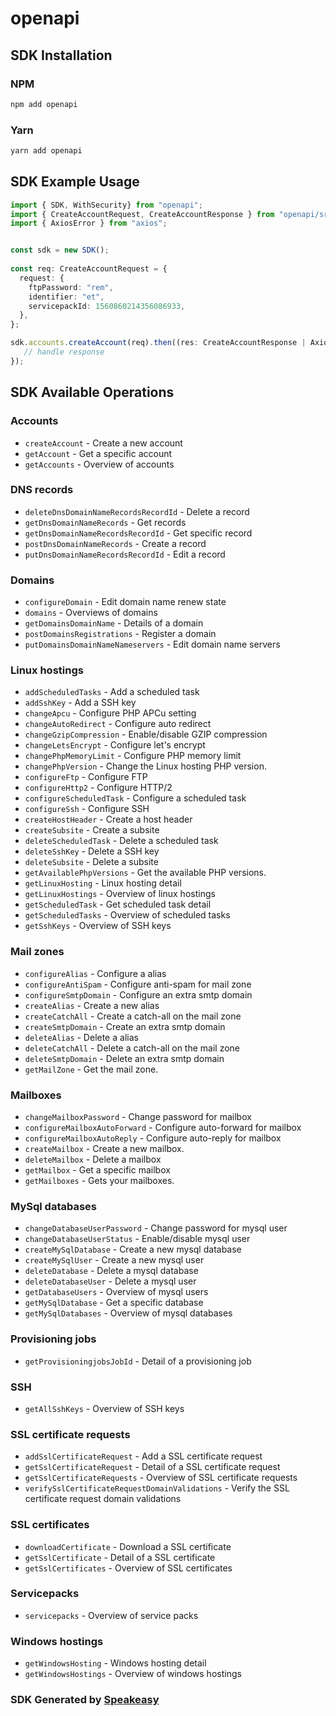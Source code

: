# openapi

<!-- Start SDK Installation -->
## SDK Installation

### NPM

```bash
npm add openapi
```

### Yarn

```bash
yarn add openapi
```
<!-- End SDK Installation -->

<!-- Start SDK Example Usage -->
## SDK Example Usage

```typescript
import { SDK, WithSecurity} from "openapi";
import { CreateAccountRequest, CreateAccountResponse } from "openapi/src/sdk/models/operations";
import { AxiosError } from "axios";


const sdk = new SDK();
    
const req: CreateAccountRequest = {
  request: {
    ftpPassword: "rem",
    identifier: "et",
    servicepackId: 1560860214356086933,
  },
};

sdk.accounts.createAccount(req).then((res: CreateAccountResponse | AxiosError) => {
   // handle response
});
```
<!-- End SDK Example Usage -->

<!-- Start SDK Available Operations -->
## SDK Available Operations

### Accounts

* `createAccount` - Create a new account
* `getAccount` - Get a specific account
* `getAccounts` - Overview of accounts

### DNS records

* `deleteDnsDomainNameRecordsRecordId` - Delete a record
* `getDnsDomainNameRecords` - Get records
* `getDnsDomainNameRecordsRecordId` - Get specific record
* `postDnsDomainNameRecords` - Create a record
* `putDnsDomainNameRecordsRecordId` - Edit a record

### Domains

* `configureDomain` - Edit domain name renew state
* `domains` - Overviews of domains
* `getDomainsDomainName` - Details of a domain
* `postDomainsRegistrations` - Register a domain
* `putDomainsDomainNameNameservers` - Edit domain name servers

### Linux hostings

* `addScheduledTasks` - Add a scheduled task
* `addSshKey` - Add a SSH key
* `changeApcu` - Configure PHP APCu setting
* `changeAutoRedirect` - Configure auto redirect
* `changeGzipCompression` - Enable/disable GZIP compression
* `changeLetsEncrypt` - Configure let's encrypt
* `changePhpMemoryLimit` - Configure PHP memory limit
* `changePhpVersion` - Change the Linux hosting PHP version.
* `configureFtp` - Configure FTP
* `configureHttp2` - Configure HTTP/2
* `configureScheduledTask` - Configure a scheduled task
* `configureSsh` - Configure SSH
* `createHostHeader` - Create a host header
* `createSubsite` - Create a subsite
* `deleteScheduledTask` - Delete a scheduled task
* `deleteSshKey` - Delete a SSH key
* `deleteSubsite` - Delete a subsite
* `getAvailablePhpVersions` - Get the available PHP versions.
* `getLinuxHosting` - Linux hosting detail
* `getLinuxHostings` - Overview of linux hostings
* `getScheduledTask` - Get scheduled task detail
* `getScheduledTasks` - Overview of scheduled tasks
* `getSshKeys` - Overview of SSH keys

### Mail zones

* `configureAlias` - Configure a alias
* `configureAntiSpam` - Configure anti-spam for mail zone
* `configureSmtpDomain` - Configure an extra smtp domain
* `createAlias` - Create a new alias
* `createCatchAll` - Create a catch-all on the mail zone
* `createSmtpDomain` - Create an extra smtp domain
* `deleteAlias` - Delete a alias
* `deleteCatchAll` - Delete a catch-all on the mail zone
* `deleteSmtpDomain` - Delete an extra smtp domain
* `getMailZone` - Get the mail zone.

### Mailboxes

* `changeMailboxPassword` - Change password for mailbox
* `configureMailboxAutoForward` - Configure auto-forward for mailbox
* `configureMailboxAutoReply` - Configure auto-reply for mailbox
* `createMailbox` - Create a new mailbox.
* `deleteMailbox` - Delete a mailbox
* `getMailbox` - Get a specific mailbox
* `getMailboxes` - Gets your mailboxes.

### MySql databases

* `changeDatabaseUserPassword` - Change password for mysql user
* `changeDatabaseUserStatus` - Enable/disable mysql user
* `createMySqlDatabase` - Create a new mysql database
* `createMySqlUser` - Create a new mysql user
* `deleteDatabase` - Delete a mysql database
* `deleteDatabaseUser` - Delete a mysql user
* `getDatabaseUsers` - Overview of mysql users
* `getMySqlDatabase` - Get a specific database
* `getMySqlDatabases` - Overview of mysql databases

### Provisioning jobs

* `getProvisioningjobsJobId` - Detail of a provisioning job

### SSH

* `getAllSshKeys` - Overview of SSH keys

### SSL certificate requests

* `addSslCertificateRequest` - Add a SSL certificate request
* `getSslCertificateRequest` - Detail of a SSL certificate request
* `getSslCertificateRequests` - Overview of SSL certificate requests
* `verifySslCertificateRequestDomainValidations` - Verify the SSL certificate request domain validations

### SSL certificates

* `downloadCertificate` - Download a SSL certificate
* `getSslCertificate` - Detail of a SSL certificate
* `getSslCertificates` - Overview of SSL certificates

### Servicepacks

* `servicepacks` - Overview of service packs

### Windows hostings

* `getWindowsHosting` - Windows hosting detail
* `getWindowsHostings` - Overview of windows hostings

<!-- End SDK Available Operations -->

### SDK Generated by [Speakeasy](https://docs.speakeasyapi.dev/docs/using-speakeasy/client-sdks)
